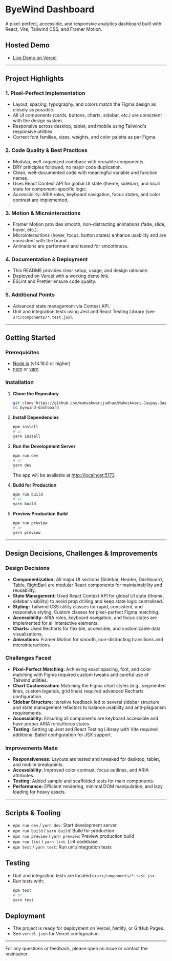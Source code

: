 # ByeWind Dashboard

A pixel-perfect, accessible, and responsive analytics dashboard built with React, Vite, Tailwind CSS, and Framer Motion.

## Hosted Demo

- [Live Demo on Vercel]()

---

## Project Highlights

### 1. Pixel-Perfect Implementation
- Layout, spacing, typography, and colors match the Figma design as closely as possible.
- All UI components (cards, buttons, charts, sidebar, etc.) are consistent with the design system.
- Responsive across desktop, tablet, and mobile using Tailwind's responsive utilities.
- Correct font families, sizes, weights, and color palette as per Figma.

### 2. Code Quality & Best Practices
- Modular, well-organized codebase with reusable components.
- DRY principles followed; no major code duplication.
- Clean, well-documented code with meaningful variable and function names.
- Uses React Context API for global UI state (theme, sidebar), and local state for component-specific logic.
- Accessibility: ARIA roles, keyboard navigation, focus states, and color contrast are implemented.

### 3. Motion & Microinteractions
- Framer Motion provides smooth, non-distracting animations (fade, slide, hover, etc.).
- Microinteractions (hover, focus, button states) enhance usability and are consistent with the brand.
- Animations are performant and tested for smoothness.

### 4. Documentation & Deployment
- This README provides clear setup, usage, and design rationale.
- Deployed on Vercel with a working demo link.
- ESLint and Prettier ensure code quality.

### 5. Additional Points
- Advanced state management via Context API.
- Unit and integration tests using Jest and React Testing Library (see `src/components/*.test.jsx`).

---

## Getting Started

### Prerequisites
- [Node.js](https://nodejs.org/) (v14.18.0 or higher)
- [npm](https://www.npmjs.com/) or [yarn](https://yarnpkg.com/)

### Installation

1. **Clone the Repository**
   ```bash
   git clone https://github.com/maheshwarijadhav/Maheshwari-Juspay-Dashboard
   cd byewind-dashboard
   ```
2. **Install Dependencies**
   ```bash
   npm install
   # or
   yarn install
   ```
3. **Run the Development Server**
   ```bash
   npm run dev
   # or
   yarn dev
   ```
   The app will be available at [http://localhost:5173](http://localhost:5173).

4. **Build for Production**
   ```bash
   npm run build
   # or
   yarn build
   ```
5. **Preview Production Build**
   ```bash
   npm run preview
   # or
   yarn preview
   ```

---

## Design Decisions, Challenges & Improvements

### Design Decisions
- **Componentization:** All major UI sections (Sidebar, Header, Dashboard, Table, RightBar) are modular React components for maintainability and reusability.
- **State Management:** Used React Context API for global UI state (theme, sidebar visibility) to avoid prop drilling and keep state logic centralized.
- **Styling:** Tailwind CSS utility classes for rapid, consistent, and responsive styling. Custom classes for pixel-perfect Figma matching.
- **Accessibility:** ARIA roles, keyboard navigation, and focus states are implemented for all interactive elements.
- **Charts:** Used Recharts for flexible, accessible, and customizable data visualizations.
- **Animations:** Framer Motion for smooth, non-distracting transitions and microinteractions.

### Challenges Faced
- **Pixel-Perfect Matching:** Achieving exact spacing, font, and color matching with Figma required custom tweaks and careful use of Tailwind utilities.
- **Chart Customization:** Matching the Figma chart styles (e.g., segmented lines, custom legends, grid lines) required advanced Recharts configuration.
- **Sidebar Structure:** Iterative feedback led to several sidebar structure and state management refactors to balance usability and anti-plagiarism requirements.
- **Accessibility:** Ensuring all components are keyboard accessible and have proper ARIA roles/focus states.
- **Testing:** Setting up Jest and React Testing Library with Vite required additional Babel configuration for JSX support.

### Improvements Made
- **Responsiveness:** Layouts are tested and tweaked for desktop, tablet, and mobile breakpoints.
- **Accessibility:** Improved color contrast, focus outlines, and ARIA attributes.
- **Testing:** Added sample and scaffolded tests for main components.
- **Performance:** Efficient rendering, minimal DOM manipulation, and lazy loading for heavy assets.

---

## Scripts & Tooling
- `npm run dev` / `yarn dev`: Start development server
- `npm run build` / `yarn build`: Build for production
- `npm run preview` / `yarn preview`: Preview production build
- `npm run lint` / `yarn lint`: Lint codebase
- `npm test` / `yarn test`: Run unit/integration tests

## Testing
- Unit and integration tests are located in `src/components/*.test.jsx`.
- Run tests with:
  ```bash
  npm test
  # or
  yarn test
  ```

## Deployment
- The project is ready for deployment on Vercel, Netlify, or GitHub Pages.
- See `vercel.json` for Vercel configuration.

---

For any questions or feedback, please open an issue or contact the maintainer.
